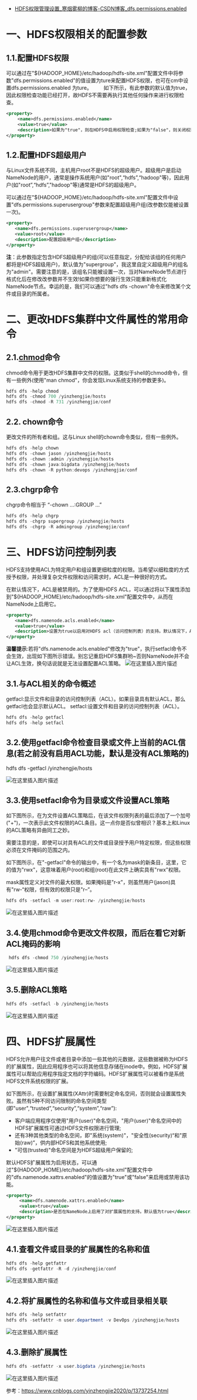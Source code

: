 - [HDFS权限管理设置_寒烟雾柳的博客-CSDN博客_dfs.permissions.enabled](https://blog.csdn.net/c18092694487t/article/details/116047485)

# 一、HDFS权限相关的配置参数

## 1.1.配置HDFS权限

可以通过在"${HADOOP_HOME}/etc/hadoop/hdfs-site.xml"配置文件中将参数"dfs.permissions.enabled"的值设置为ture来配置HDFS权限，也可在cm中设置dfs.permissions.enabled 为ture。
　　如下所示，有此参数的默认值为true，因此权限检查功能已经打开，故HDFS不需要再执行其他任何操作来进行权限检查。

```xml
<property>
 　　<name>dfs.permissions.enabled</name>
 　　<value>true</value>
 　　<description>如果为"true"，则在HDFS中启用权限检查;如果为"false"，则关闭权限检查;默认值为"true"。</description>			        
</property>
```

## 1.2.配置HDFS超级用户

与Linux文件系统不同，主机用户root不是HDFS的超级用户。超级用户是启动NameNode的用户，通常是操作系统用户(如"root",“hdfs”,“hadoop"等)，因此用户(如"root”,“hdfs”,"hadoop"等)通常是HDFS的超级用户。

可以通过在"${HADOOP_HOME}/etc/hadoop/hdfs-site.xml"配置文件中设置"dfs.permissions.superusergroup"参数来配置超级用户组(改参数仅能被设置一次)。

```xml
<property>
　　<name>dfs.permissions.superusergroup</name>
　　<value>root</value>
　　<description>配置超级用户组</description>
</property>
```

**注**：此参数指定包含HDFS超级用户的组(可以任意指定，分配给该组的任何用户都将是HDFS超级用户)，默认值为"supergroup"，我这里自定义超级用户的组名为"admin"。需要注意的是，该组名只能被设置一次，当对NameNode节点进行格式化后在修改改参数并不生效!如果你想要的强行生效只能重新格式化NameNode节点。幸运的是，我们可以通过"hdfs dfs -chown"命令来修改某个文件或目录的所属者。

# 二、更改HDFS集群中文件属性的常用命令

## 2.1.[chmod](https://so.csdn.net/so/search?q=chmod&spm=1001.2101.3001.7020)命令

chmod命令用于更改HDFS集群中文件的权限。这类似于shell的chmod命令，但有一些例外(使用"man chmod"，你会发现Linux系统支持的参数更多)。

```powershell
hdfs dfs -help chmod
hdfs dfs -chmod 700 /yinzhengjie/hosts
hdfs dfs -chmod -R 731 /yinzhengjie/conf
```

## 2.2. chown命令

更改文件的所有者和组。这与Linux shell的chown命令类似，但有一些例外。

```powershell
hdfs dfs -help chown
hdfs dfs -chown jason /yinzhengjie/hosts
hdfs dfs -chown :admin /yinzhengjie/hosts
hdfs dfs -chown java:bigdata /yinzhengjie/hosts
hdfs dfs -chown -R python:devops /yinzhengjie/conf
```

## 2.3.chgrp命令

chgrp命令相当于 “-chown …:GROUP …”

```powershell
hdfs dfs -help chgrp
hdfs dfs -chgrp supergroup /yinzhengjie/hosts
hdfs dfs -chgrp -R admingroup /yinzhengjie/conf
```

# 三、HDFS访问控制列表

HDFS支持使用ACL为特定用户和组设置更细粒度的权限。当希望以细粒度的方式授予权限，并处理复杂文件权限和访问需求时，ACL是一种很好的方式。

在默认情况下，ACL是被禁用的。为了使用HDFS ACL，可以通过将以下属性添加到"${HADOOP_HOME}/etc/hadoop/hdfs-site.xml"配置文件中，从而在NameNode上启用它。

```xml
<property>
　　<name>dfs.namenode.acls.enabled</name>
　　<value>true</value>
　　<description>设置为true以启用对HDFS acl（访问控制列表）的支持。默认情况下，ACL处于禁用状态。禁用ACL时，NameNode会拒绝与设置或获取ACL相关的所有RPC。</description>
</property>
```

**温馨提示**:若将"dfs.namenode.acls.enabled"修改为"true"，执行setfacl命令不会生效，出现如下图所示错误。别忘记重启HDFS集群哟~否则NameNode并不会让ACL生效，换句话说就是无法设置配置ACL策略。
![在这里插入图片描述](https://img-blog.csdnimg.cn/202104231347158.png#pic_center)

## 3.1.与ACL相关的命令概述

getfacl:显示文件和目录的访问控制列表（ACL）。如果目录具有默认ACL，那么getfacl也会显示默认ACL。
setfacl:设置文件和目录的访问控制列表（ACL）。

```powershell
hdfs dfs -help getfacl
hdfs dfs -help setfacl
```

## 3.2.使用getfacl命令检查目录或文件上当前的ACL信息(若之前没有启用ACL功能，默认是没有ACL策略的)

hdfs dfs -getfacl /yinzhengjie/hosts

![在这里插入图片描述](https://img-blog.csdnimg.cn/20210423134731354.png?x-oss-process=image/watermark,type_ZmFuZ3poZW5naGVpdGk,shadow_10,text_aHR0cHM6Ly9ibG9nLmNzZG4ubmV0L2MxODA5MjY5NDQ4N3Q=,size_16,color_FFFFFF,t_70#pic_center)

## 3.3.使用setfacl命令为目录或文件设置ACL策略

如下图所示，在为文件设置ACL策略后，在该文件权限列表的最后添加了一个加号("+")，一次表示此文件权限的ACL条目。这一点你是否似曾相识？基本上和Linux的ACL策略有异曲同工之妙。

需要注意的是，即使可以对具有ACL的文件或目录授予用户特定权限，但这些权限必须在文件掩码的范围之内。

如下图所示，在"-getfacl"命令的输出中，有一个名为mask的新条目，这里，它的值为"rwx"，这意味着用户(root)和组(root)在此文件上确实具有"rwx"权限。

mask属性定义对文件的最大权限。如果掩码是"r-x"，则虽然用户(jason)具有"rw-“权限，但有效的权限只是"r–”。

```powershell
hdfs dfs -setfacl -m user:root:rw- /yinzhengjie/hosts
```

![在这里插入图片描述](https://img-blog.csdnimg.cn/20210423134850866.png?x-oss-process=image/watermark,type_ZmFuZ3poZW5naGVpdGk,shadow_10,text_aHR0cHM6Ly9ibG9nLmNzZG4ubmV0L2MxODA5MjY5NDQ4N3Q=,size_16,color_FFFFFF,t_70#pic_center)

## 3.4.使用chmod命令更改文件权限，而后在看它对新ACL掩码的影响

```powershell
 hdfs dfs -chmod 750 /yinzhengjie/hosts
```

![在这里插入图片描述](https://img-blog.csdnimg.cn/2021042313494636.png?x-oss-process=image/watermark,type_ZmFuZ3poZW5naGVpdGk,shadow_10,text_aHR0cHM6Ly9ibG9nLmNzZG4ubmV0L2MxODA5MjY5NDQ4N3Q=,size_16,color_FFFFFF,t_70#pic_center)

## 3.5.删除ACL策略

```powershell
hdfs dfs -setfacl -b /yinzhengjie/hosts
```

![在这里插入图片描述](https://img-blog.csdnimg.cn/20210423135002576.png?x-oss-process=image/watermark,type_ZmFuZ3poZW5naGVpdGk,shadow_10,text_aHR0cHM6Ly9ibG9nLmNzZG4ubmV0L2MxODA5MjY5NDQ4N3Q=,size_16,color_FFFFFF,t_70#pic_center)

# 四、HDFS扩展属性

HDFS允许用户往文件或者目录中添加一些其他的元数据，这些数据被称为HDFS的扩展属性，因此应用程序也可以将其他信息存储在inode中。例如，HDFS扩展属性可以帮助应用程序指定文档的字符编码。HDFS扩展属性可以被看作是系统HDFS文件系统权限的扩展。

如下图所示，在设置扩展属性(XAttr)时需要制定命名空间，否则就会设置属性失败。虽然有5种不同访问限制的命名空间类型(即"user",“trusted”,“security”,“system”,“raw”):

- 客户端应用程序仅使用"用户(user)"命名空间，"用户(user)"命名空间中的HDFS扩展属性可通过HDFS文件权限进行管理;
- 还有3种其他类型的命名空间，即"系统(system)"，"安全性(security)“和"原始(raw)”，供内部HDFS和其他系统使用;
- "可信(trusted)"命名空间是为HDFS超级用户保留的;

默认HDFS扩展属性为启用状态，可以通过"${HADOOP_HOME}/etc/hadoop/hdfs-site.xml"配置文件中的"dfs.namenode.xattrs.enabled"的值设置为"true"或"false"来启用或禁用该功能。

```xml
<property>
　　　<name>dfs.namenode.xattrs.enabled</name>
　　　<value>true</value>
　　　<description>是否在NameNode上启用了对扩展属性的支持。默认值为true</description>
</property>
```

![在这里插入图片描述](https://img-blog.csdnimg.cn/20210423135422241.png?x-oss-process=image/watermark,type_ZmFuZ3poZW5naGVpdGk,shadow_10,text_aHR0cHM6Ly9ibG9nLmNzZG4ubmV0L2MxODA5MjY5NDQ4N3Q=,size_16,color_FFFFFF,t_70#pic_center)

## 4.1.查看文件或目录的扩展属性的名称和值

```powershell
hdfs dfs -help getfattr
hdfs dfs -getfattr -R -d /yinzhengjie/conf
```

![在这里插入图片描述](https://img-blog.csdnimg.cn/20210423135525892.png?x-oss-process=image/watermark,type_ZmFuZ3poZW5naGVpdGk,shadow_10,text_aHR0cHM6Ly9ibG9nLmNzZG4ubmV0L2MxODA5MjY5NDQ4N3Q=,size_16,color_FFFFFF,t_70#pic_center)

## 4.2.将扩展属性的名称和值与文件或目录相关联

```powershell
hdfs dfs -help setfattr
hdfs dfs -setfattr -n user.department -v DevOps /yinzhengjie/hosts
```

![在这里插入图片描述](https://img-blog.csdnimg.cn/20210423135541382.png?x-oss-process=image/watermark,type_ZmFuZ3poZW5naGVpdGk,shadow_10,text_aHR0cHM6Ly9ibG9nLmNzZG4ubmV0L2MxODA5MjY5NDQ4N3Q=,size_16,color_FFFFFF,t_70#pic_center)

## 4.3.删除扩展属性

```powershell
hdfs dfs -setfattr -x user.bigdata /yinzhengjie/hosts
```

![在这里插入图片描述](https://img-blog.csdnimg.cn/20210423135601492.png?x-oss-process=image/watermark,type_ZmFuZ3poZW5naGVpdGk,shadow_10,text_aHR0cHM6Ly9ibG9nLmNzZG4ubmV0L2MxODA5MjY5NDQ4N3Q=,size_16,color_FFFFFF,t_70#pic_center)

参考：https://www.cnblogs.com/yinzhengjie2020/p/13737254.html